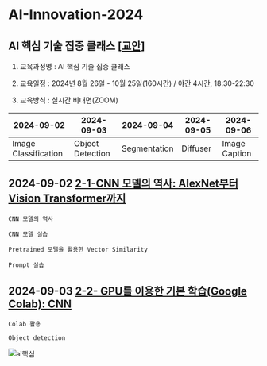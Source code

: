 # AI-Innovation-2024
## AI 핵심 기술 집중 클래스 [[교안]](https://docs.google.com/document/d/1mrVh8Az1XITXfFIho2IWXSCRRXDgcKfig7ZuBJgNS_0/edit?usp=sharing)


1. 교육과정명 : AI 핵심 기술 집중 클래스


2. 교육일정 : 2024년 8월 26일 - 10월 25일(160시간) / 야간 4시간, 18:30-22:30


3. 교육방식 : 실시간 비대면(ZOOM)

|     2024-09-02       |     2024-09-03    | 2024-09-04   | 2024-09-05 | 2024-09-06    |
|----------------------|-------------------|--------------|------------|---------------|
| Image Classification | Object Detection  | Segmentation | Diffuser   | Image Caption |




## 2024-09-02 [2-1-CNN 모델의 역사: AlexNet부터 Vision Transformer까지](https://docs.google.com/document/d/1d_3xAuQMDdNr9NguGFOPeAh-lcuxLo2twii_9Mc7LKs/edit?usp=sharing)

    CNN 모델의 역사

    CNN 모델 실습

    Pretrained 모델을 활용한 Vector Similarity

    Prompt 실습
    


## 2024-09-03 [2-2- GPU를 이용한 기본 학습(Google Colab): CNN](https://docs.google.com/document/d/1gOL4e7Vru_yi3gtCRwGt8CJB2ehx0UZxfnKJc35xWuE/edit?usp=sharing)

    Colab 활용

    Object detection
    



![ai핵심](https://github.com/user-attachments/assets/d71a9e3b-aafa-40ac-9c12-acc48e813164)
